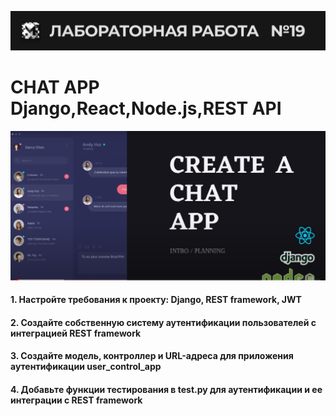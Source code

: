 ![alt MATE Programming Lab](https://github.com/MATE-Programming/Lab_logo/blob/main/lab_19.svg?raw=true)
# CHAT APP Django,React,Node.js,REST API


![alt MATE Programming Lab](https://github.com/MATE-Programming/Lab_logo/blob/main/Chatapp/1.png)

#### 1.	Настройте требования к проекту: Django, REST framework, JWT

#### 2. Создайте собственную систему аутентификации пользователей с интеграцией REST framework

#### 3.	Создайте модель, контроллер и URL-адреса для приложения аутентификации user_control_app

#### 4.	Добавьтe функции тестирования в test.py для аутентификации и ее интеграции с REST framework
